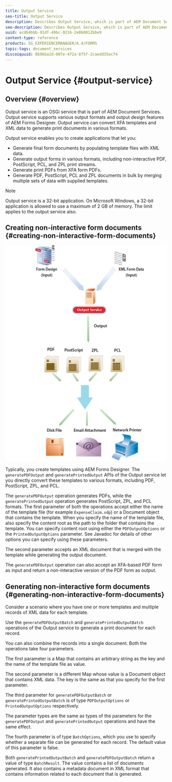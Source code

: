 ```yaml
---
title: Output Service
seo-title: Output Service
description: Describes Output Service, which is part of AEM Document Services
seo-description: Describes Output Service, which is part of AEM Document Services
uuid: acd64bbb-91df-49bc-9216-2e860812bbe9
content-type: reference
products: SG_EXPERIENCEMANAGER/6.4/FORMS
topic-tags: document_services
discoiquuid: 8b96ba2d-007e-472a-875f-2caedd35ecf4
---
```


# Output Service {#output-service}

## Overview {#overview}

Output service is an OSGi service that is part of AEM Document Services. Output service supports various output formats and output design features of AEM Forms Designer. Output service can convert XFA templates and XML data to generate print documents in various formats.

Output service enables you to create applications that let you:

* Generate final form documents by populating template files with XML data.
* Generate output forms in various formats, including non-interactive PDF, PostScript, PCL, and ZPL print streams.
* Generate print PDFs from XFA form PDFs.
* Generate PDF, PostScript, PCL and ZPL documents in bulk by merging multiple sets of data with supplied templates.

>[!NOTE]
>
>Output service is a 32-bit application. On Microsoft Windows, a 32-bit application is allowed to use a maximum of 2 GB of memory. The limit applies to the output service also.

## Creating non-interactive form documents {#creating-non-interactive-form-documents}

![](assets/usingoutput_modified.png)

Typically, you create templates using AEM Forms Designer. The `generatePDFOutput` and `generatePrintedOutput` APIs of the Output service let you directly convert these templates to various formats, including PDF, PostScript, ZPL, and PCL.

The `generatePDFOutput` operation generates PDFs, while the `generatePrintedOutput` operation generates PostScript, ZPL, and PCL formats. The first parameter of both the operations accept either the name of the template file (for example `ExpenseClaim.xdp`) or a Document object that contains the template. When you specify the name of the template file, also specify the content root as the path to the folder that contains the template. You can specify content root using either the `PDFOutputOptions` or the `PrintedOutputOptions` parameter. See Javadoc for details of other options you can specify using these parameters.

The second parameter accepts an XML document that is merged with the template while generating the output document.

The `generatePDFOutput` operation can also accept an XFA-based PDF form as input and return a non-interactive version of the PDF form as output.

## Generating non-interactive form documents {#generating-non-interactive-form-documents}

Consider a scenario where you have one or more templates and multiple records of XML data for each template.

Use the `generatePDFOutputBatch` and `generatePrintedOutputBatch` operations of the Output service to generate a print document for each record.

You can also combine the records into a single document. Both the operations take four parameters.

The first parameter is a Map that contains an arbitrary string as the key and the name of the template file as value.

The second parameter is a different Map whose value is a Document object that contains XML data. The key is the same as that you specify for the first parameter.

The third parameter for `generatePDFOutputBatch` or `generatePrintedOutputBatch` is of type `PDFOutputOptions` or `PrintedOutputOptions` respectively.

The parameter types are the same as types of the parameters for the `generatePDFOutput` and `generatePrintedOutput` operations and have the same effect.

The fourth parameter is of type `BatchOptions`, which you use to specify whether a separate file can be generated for each record. The default value of this parameter is false.

Both `generatePrintedOutputBatch` and `generatePDFOutputBatch` return a value of type `BatchResult`. The value contains a list of documents generated. It also contains a metadata document in XML format that contains information related to each document that is generated.
